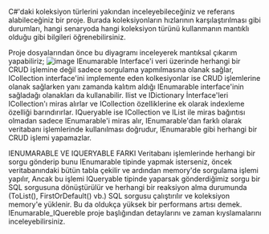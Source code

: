 C#'daki koleksiyon türlerini yakından inceleyebileceğiniz ve referans alabileceğiniz bir proje.
Burada koleksiyonların hızlarının karşılaştırılması gibi durumları, hangi senaryoda hangi koleksiyon türünü kullanmanın mantıklı olduğu gibi bilgileri öğrenebilirsiniz.

Proje dosyalarından önce bu diyagramı inceleyerek mantıksal çıkarım yapabiliriz;
![image](https://github.com/user-attachments/assets/e79a210c-ea0a-421e-a766-b7253794deea)
IEnumarable Interface'i veri üzerinde herhangi bir CRUD işlemine değil sadece sorgulama yapmılmasına olanak sağlar,
ICollection interface'ini implemente eden kolkesiyonlar ise CRUD işlemlerine olanak sağlarken yanı zamanda kalıtım aldığı IEnumarable interface'inin sağladağı olanakları da kullanabilir.
Ilist ve IDictionary İnterface'leri ICollection'ı miras alırlar ve ICollection özelliklerine ek olarak indexleme özelliği barındırırlar.
IQueryable ise ICollection ve IList ile miras bağıntısı olmadan sadece IEnumarable'i miras alır, IEnumarable'dan farklı olarak veritabanı işlemlerinde kullanılması doğrudur, IEnumarable gibi herhangi bir CRUD işlemi yapamazlar.

IENUMARABLE VE IQUERYABLE FARKI
Veritabanı işlemlerinde herhangi bir sorgu gönderip bunu IEnumarable tipinde yapmak isterseniz, öncek veritabanındaki bütün tabla çekilir ve ardından memory'de sorgulama işlemi yapılır,
Ancak bu işlemi IQueryable tipinde yaparsak gönderdiğimiz sorgu bir SQL sorgusuna dönüştürülür ve herhangi bir reaksiyon alma durumunda (ToList(), FirstOrDefault() vb.) SQL sorgusu çalıştırılır ve koleksiyon memory'e yüklenir. Bu da oldukça yüksek bir performans artısı demek. IEnumarable_IQuereble proje başlığından detaylarını ve zaman kıyslamalarını inceleyebilirsiniz.

